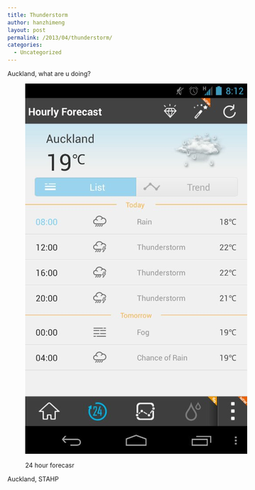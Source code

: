 ```yaml
---
title: Thunderstorm
author: hanzhimeng
layout: post
permalink: /2013/04/thunderstorm/
categories:
  - Uncategorized
---
```

Auckland, what are u doing?<figure style="width: 500px;" class="wp-caption alignnone">

[<img title="Screenshot_2013-04-16-08-12-12.png" class="alignnone size-full" alt="image" src="/images/uploads/2013/04/wpid-Screenshot_2013-04-16-08-12-12.png" />][1]<figcaption class="wp-caption-text">24 hour forecasr</figcaption></figure> 

Auckland, STAHP

 [1]: /images/uploads/2013/04/wpid-Screenshot_2013-04-16-08-12-12.png
